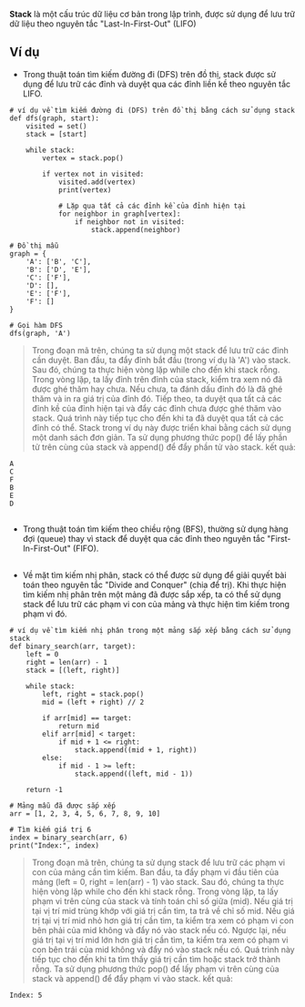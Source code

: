 **Stack** là một cấu trúc dữ liệu cơ bản trong lập trình, được sử dụng để lưu trữ dữ liệu theo nguyên tắc "Last-In-First-Out" (LIFO)
## Ví dụ 
- Trong thuật toán tìm kiếm đường đi (DFS) trên đồ thị, stack được sử dụng để lưu trữ các đỉnh và duyệt qua các đỉnh liền kề theo nguyên tắc LIFO.
```
# ví dụ về tìm kiếm đường đi (DFS) trên đồ thị bằng cách sử dụng stack
def dfs(graph, start):
    visited = set()
    stack = [start]
    
    while stack:
        vertex = stack.pop()
        
        if vertex not in visited:
            visited.add(vertex)
            print(vertex)
            
            # Lặp qua tất cả các đỉnh kề của đỉnh hiện tại
            for neighbor in graph[vertex]:
                if neighbor not in visited:
                    stack.append(neighbor)

# Đồ thị mẫu
graph = {
    'A': ['B', 'C'],
    'B': ['D', 'E'],
    'C': ['F'],
    'D': [],
    'E': ['F'],
    'F': []
}

# Gọi hàm DFS
dfs(graph, 'A')

```
> Trong đoạn mã trên, chúng ta sử dụng một stack để lưu trữ các đỉnh cần duyệt. Ban đầu, ta đẩy đỉnh bắt đầu (trong ví dụ là 'A') vào stack. Sau đó, chúng ta thực hiện vòng lặp while cho đến khi stack rỗng. Trong vòng lặp, ta lấy đỉnh trên đỉnh của stack, kiểm tra xem nó đã được ghé thăm hay chưa. Nếu chưa, ta đánh dấu đỉnh đó là đã ghé thăm và in ra giá trị của đỉnh đó. Tiếp theo, ta duyệt qua tất cả các đỉnh kề của đỉnh hiện tại và đẩy các đỉnh chưa được ghé thăm vào stack. Quá trình này tiếp tục cho đến khi ta đã duyệt qua tất cả các đỉnh có thể.
Stack trong ví dụ này được triển khai bằng cách sử dụng một danh sách đơn giản. Ta sử dụng phương thức pop() để lấy phần tử trên cùng của stack và append() để đẩy phần tử vào stack. kết quả:
>
```
A
C
F
B
E
D
```
## 
- Trong thuật toán tìm kiếm theo chiều rộng (BFS), thường sử dụng hàng đợi (queue) thay vì stack để duyệt qua các đỉnh theo nguyên tắc "First-In-First-Out" (FIFO).
##
- Về mặt tìm kiếm nhị phân, stack có thể được sử dụng để giải quyết bài toán theo nguyên tắc "Divide and Conquer" (chia để trị). Khi thực hiện tìm kiếm nhị phân trên một mảng đã được sắp xếp, ta có thể sử dụng stack để lưu trữ các phạm vi con của mảng và thực hiện tìm kiếm trong phạm vi đó.
```
# ví dụ về tìm kiếm nhị phân trong một mảng sắp xếp bằng cách sử dụng stack 
def binary_search(arr, target):
    left = 0
    right = len(arr) - 1
    stack = [(left, right)]
    
    while stack:
        left, right = stack.pop()
        mid = (left + right) // 2
        
        if arr[mid] == target:
            return mid
        elif arr[mid] < target:
            if mid + 1 <= right:
                stack.append((mid + 1, right))
        else:
            if mid - 1 >= left:
                stack.append((left, mid - 1))
    
    return -1

# Mảng mẫu đã được sắp xếp
arr = [1, 2, 3, 4, 5, 6, 7, 8, 9, 10]

# Tìm kiếm giá trị 6
index = binary_search(arr, 6)
print("Index:", index)
```
> Trong đoạn mã trên, chúng ta sử dụng stack để lưu trữ các phạm vi con của mảng cần tìm kiếm. Ban đầu, ta đẩy phạm vi đầu tiên của mảng (left = 0, right = len(arr) - 1) vào stack. Sau đó, chúng ta thực hiện vòng lặp while cho đến khi stack rỗng. Trong vòng lặp, ta lấy phạm vi trên cùng của stack và tính toán chỉ số giữa (mid). Nếu giá trị tại vị trí mid trùng khớp với giá trị cần tìm, ta trả về chỉ số mid. Nếu giá trị tại vị trí mid nhỏ hơn giá trị cần tìm, ta kiểm tra xem có phạm vi con bên phải của mid không và đẩy nó vào stack nếu có. Ngược lại, nếu giá trị tại vị trí mid lớn hơn giá trị cần tìm, ta kiểm tra xem có phạm vi con bên trái của mid không và đẩy nó vào stack nếu có. Quá trình này tiếp tục cho đến khi ta tìm thấy giá trị cần tìm hoặc stack trở thành rỗng. Ta sử dụng phương thức pop() để lấy phạm vi trên cùng của stack và append() để đẩy phạm vi vào stack.
kết quả:
>
```
Index: 5
```

